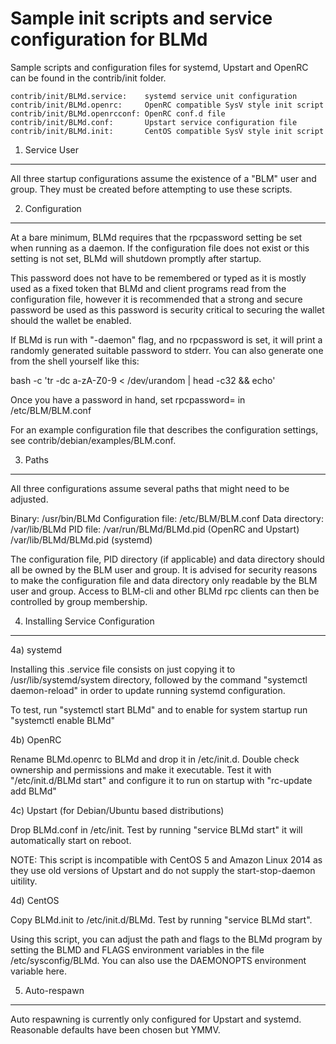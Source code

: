 Sample init scripts and service configuration for BLMd
==========================================================

Sample scripts and configuration files for systemd, Upstart and OpenRC
can be found in the contrib/init folder.

    contrib/init/BLMd.service:    systemd service unit configuration
    contrib/init/BLMd.openrc:     OpenRC compatible SysV style init script
    contrib/init/BLMd.openrcconf: OpenRC conf.d file
    contrib/init/BLMd.conf:       Upstart service configuration file
    contrib/init/BLMd.init:       CentOS compatible SysV style init script

1. Service User
---------------------------------

All three startup configurations assume the existence of a "BLM" user
and group.  They must be created before attempting to use these scripts.

2. Configuration
---------------------------------

At a bare minimum, BLMd requires that the rpcpassword setting be set
when running as a daemon.  If the configuration file does not exist or this
setting is not set, BLMd will shutdown promptly after startup.

This password does not have to be remembered or typed as it is mostly used
as a fixed token that BLMd and client programs read from the configuration
file, however it is recommended that a strong and secure password be used
as this password is security critical to securing the wallet should the
wallet be enabled.

If BLMd is run with "-daemon" flag, and no rpcpassword is set, it will
print a randomly generated suitable password to stderr.  You can also
generate one from the shell yourself like this:

bash -c 'tr -dc a-zA-Z0-9 < /dev/urandom | head -c32 && echo'

Once you have a password in hand, set rpcpassword= in /etc/BLM/BLM.conf

For an example configuration file that describes the configuration settings,
see contrib/debian/examples/BLM.conf.

3. Paths
---------------------------------

All three configurations assume several paths that might need to be adjusted.

Binary:              /usr/bin/BLMd
Configuration file:  /etc/BLM/BLM.conf
Data directory:      /var/lib/BLMd
PID file:            /var/run/BLMd/BLMd.pid (OpenRC and Upstart)
                     /var/lib/BLMd/BLMd.pid (systemd)

The configuration file, PID directory (if applicable) and data directory
should all be owned by the BLM user and group.  It is advised for security
reasons to make the configuration file and data directory only readable by the
BLM user and group.  Access to BLM-cli and other BLMd rpc clients
can then be controlled by group membership.

4. Installing Service Configuration
-----------------------------------

4a) systemd

Installing this .service file consists on just copying it to
/usr/lib/systemd/system directory, followed by the command
"systemctl daemon-reload" in order to update running systemd configuration.

To test, run "systemctl start BLMd" and to enable for system startup run
"systemctl enable BLMd"

4b) OpenRC

Rename BLMd.openrc to BLMd and drop it in /etc/init.d.  Double
check ownership and permissions and make it executable.  Test it with
"/etc/init.d/BLMd start" and configure it to run on startup with
"rc-update add BLMd"

4c) Upstart (for Debian/Ubuntu based distributions)

Drop BLMd.conf in /etc/init.  Test by running "service BLMd start"
it will automatically start on reboot.

NOTE: This script is incompatible with CentOS 5 and Amazon Linux 2014 as they
use old versions of Upstart and do not supply the start-stop-daemon uitility.

4d) CentOS

Copy BLMd.init to /etc/init.d/BLMd. Test by running "service BLMd start".

Using this script, you can adjust the path and flags to the BLMd program by
setting the BLMD and FLAGS environment variables in the file
/etc/sysconfig/BLMd. You can also use the DAEMONOPTS environment variable here.

5. Auto-respawn
-----------------------------------

Auto respawning is currently only configured for Upstart and systemd.
Reasonable defaults have been chosen but YMMV.
